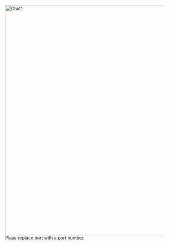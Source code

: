 <img width="730" alt="Chat1" src="https://user-images.githubusercontent.com/40662552/111599055-8c368100-87d8-11eb-8366-ff8b5b3ccb94.png">
Plase replace port with a port number.
